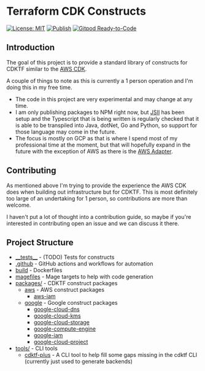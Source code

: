 # Terraform CDK Constructs

[![License: MIT](https://img.shields.io/badge/License-MIT-yellow.svg)](https://raw.githubusercontent.com/strongishllama/terraform-cdk-constructs/main/LICENSE)
[![Publish](https://github.com/strongishllama/terraform-cdk-constructs/actions/workflows/publish.yaml/badge.svg)](https://github.com/strongishllama/terraform-cdk-constructs/actions/workflows/publish.yaml)
[![Gitpod Ready-to-Code](https://img.shields.io/badge/Gitpod-ready--to--code-blue?logo=gitpod)](https://gitpod.io/#https://github.com/strongishllama/terraform-cdk-constructs)

## Introduction

The goal of this project is to provide a standard library of constructs for CDKTF similar to the [AWS CDK](https://github.com/aws/aws-cdk).

A couple of things to note as this is currently a 1 person operation and I'm doing this in my free time.

- The code in this project are very experimental and may change at any time.
- I am only publishing packages to NPM right now, but [JSII](https://github.com/aws/jsii) has been setup and the Typescript that is being written is regularly checked that it is able to be transpiled into Java, dotNet, Go and Python, so support for those language may come in the future.
- The focus is mostly on GCP as that is where I spend most of my professional time at the moment, but that will hopefully expand in the future with the exception of AWS as there is the [AWS Adapter](https://developer.hashicorp.com/terraform/cdktf/create-and-deploy/aws-adapter).

## Contributing

As mentioned above I'm trying to provide the experience the AWS CDK does when building out infrastructure but for CDKTF. This is most definitely too large of an undertaking for 1 person, so contributions are more than welcome.

I haven't put a lot of thought into a contribution guide, so maybe if you're interested in contributing open an issue and we can discuss it there.

## Project Structure

- [\_\_tests\_\_](https://github.com/strongishllama/terraform-cdk-constructs/tree/main/__tests__) - (TODO) Tests for constructs
- [.github](https://github.com/strongishllama/terraform-cdk-constructs/tree/main/.github) - GitHub actions and workflows for automation
- [build](https://github.com/strongishllama/terraform-cdk-constructs/tree/main/build) - Dockerfiles
- [magefiles](https://github.com/strongishllama/terraform-cdk-constructs/tree/main/magefiles) - Mage targets to help with code generation
- [packages/](https://github.com/strongishllama/terraform-cdk-constructs/tree/main/packages) - CDKTF construct packages
  - [aws](https://github.com/strongishllama/terraform-cdk-constructs/tree/main/packages/aws) - AWS construct packages
    - [aws-iam](https://github.com/strongishllama/terraform-cdk-constructs/tree/main/packages/aws/iam)
  - [google](https://github.com/strongishllama/terraform-cdk-constructs/tree/main/packages/google) - Google construct packages
    - [google-cloud-dns](https://github.com/strongishllama/terraform-cdk-constructs/tree/main/packages/google/cloud-dns)
    - [google-cloud-kms](https://github.com/strongishllama/terraform-cdk-constructs/tree/main/packages/google/cloud-kms)
    - [google-cloud-storage](https://github.com/strongishllama/terraform-cdk-constructs/tree/main/packages/google/cloud-storage)
    - [google-compute-engine](https://github.com/strongishllama/terraform-cdk-constructs/tree/main/packages/google/compute-engine)
    - [google-iam](https://github.com/strongishllama/terraform-cdk-constructs/tree/main/packages/google/iam)
    - [google-cloud-project](https://github.com/strongishllama/terraform-cdk-constructs/tree/main/packages/google/project)
- [tools/](https://github.com/strongishllama/terraform-cdk-constructs/tree/main/tools) - CLI tools
  - [cdktf-plus](https://github.com/strongishllama/terraform-cdk-constructs/tree/main/tools/cdktf-plus) - A CLI tool to help fill some gaps missing in the cdktf CLI (currently just used to generate backends)

